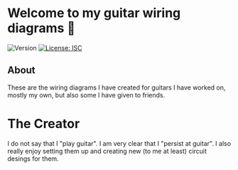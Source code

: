 # Welcome to my guitar wiring diagrams 👋

![Version](https://img.shields.io/badge/version-1.0.0-blue.svg?cacheSeconds=2592000)
[![License: ISC](https://img.shields.io/badge/License-ISC-yellow.svg)](#)


## About

These are the wiring diagrams I have created for guitars I have worked on, mostly my own, but also some I have given to friends.

# The Creator

I do not say that I "play guitar". I am very clear that I "persist at guitar". I also really enjoy setting them up and creating new (to me at least)
circuit desings for them.